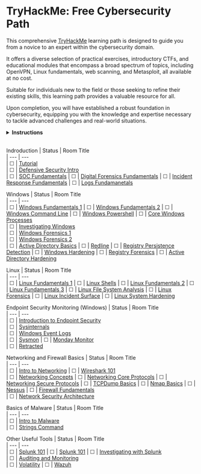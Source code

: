 # TryHackMe: Free Cybersecurity Path

This comprehensive [TryHackMe](https://tryhackme.com) learning path is designed to guide you from a novice to an expert within the cybersecurity domain. 

It offers a diverse selection of practical exercises, introductory CTFs, and educational modules that encompass a broad spectrum of topics, including OpenVPN, Linux fundamentals, web scanning, and Metasploit, all available at no cost.

Suitable for individuals new to the field or those seeking to refine their existing skills, this learning path provides a valuable resource for all.

Upon completion, you will have established a robust foundation in cybersecurity, equipping you with the knowledge and expertise necessary to tackle advanced challenges and real-world situations.

<details>
  <summary>
    <b>Instructions</b>
  </summary>

  You can find instructions on how to use this repository at [INSTRUCTIONS.md](/INSTRUCTIONS.md).
</details>

<br/>

<!-- ☐ -->
<!-- ☑ -->

Indroduction
| Status | Room Title    
| ---    | ---                                                                           
| ☐      | [Tutorial](https://tryhackme.com/room/tutorial)       
| ☐      | [Defensive Security Intro](https://tryhackme.com/r/room/defensivesecurityintro)      
| ☐      | [SOC Fundamentals](https://tryhackme.com/r/room/socfundamentals)
| ☐      | [Digital Forensics Fundamentals](https://tryhackme.com/r/room/digitalforensicsfundamentals)
| ☐      | [Incident Response Fundamentals](https://tryhackme.com/r/room/incidentresponsefundamentals)
| ☐      | [Logs Fundamanetals](https://tryhackme.com/r/room/logsfundamentals)                  

Windows
| Status | Room Title    
| ---    | ---   
| ☐      | [Windows Fundamentals 1](https://tryhackme.com/r/room/windowsfundamentals1xbx)
| ☐      | [Windows Fundamentals 2](https://tryhackme.com/r/room/windowsfundamentals2x0x)
| ☐      | [Windows Command Line](https://tryhackme.com/r/room/windowscommandline)
| ☐      | [Windows Powershell](https://tryhackme.com/r/room/windowspowershell)
| ☐      | [Core Windows Processes](https://tryhackme.com/r/room/btwindowsinternals)    
| ☐      | [Investigating Windows](https://tryhackme.com/r/room/investigatingwindows)                                
| ☐      | [Windows Forensics 1](https://tryhackme.com/r/room/windowsforensics1)                                
| ☐      | [Windows Forensics 2](https://tryhackme.com/r/room/windowsforensics2)     
| ☐      | [Active Directory Basics](https://tryhackme.com/r/room/winadbasics)
| ☐      | [Redline](https://tryhackme.com/r/room/btredlinejoxr3d) 
| ☐      | [Registry Persistence Detection](https://tryhackme.com/r/room/registrypersistencedetection) 
| ☐      | [Windows Hardening](https://tryhackme.com/r/room/microsoftwindowshardening)
| ☐      | [Registry Forensics](https://tryhackme.com/r/room/expregistryforensics)
| ☐      | [Active Directory Hardening](https://tryhackme.com/r/room/activedirectoryhardening)        

Linux
| Status | Room Title    
| ---    | ---   
| ☐      | [Linux Fundamentals 1](https://tryhackme.com/r/room/linuxfundamentalspart1)
| ☐      | [Linux Shells](https://tryhackme.com/r/room/linuxshells)
| ☐      | [Linux Fundamentals 2](https://tryhackme.com/r/room/linuxfundamentalspart2)
| ☐      | [Linux Fundamentals 3](https://tryhackme.com/r/room/linuxfundamentalspart3)
| ☐      | [Linux File System Analysis](https://tryhackme.com/r/room/linuxfilesystemanalysis)
| ☐      | [Linux Forensics](https://tryhackme.com/r/room/linuxforensics)
| ☐      | [Linux Incident Surface](https://tryhackme.com/r/room/linuxincidentsurface)
| ☐      | [Linux System Hardening](https://tryhackme.com/r/room/linuxsystemhardening)

Endpoint Security Monitoring (Windows)
| Status | Room Title    
| ---    | ---  
| ☐      | [Introduction to Endpoint Security](https://tryhackme.com/r/room/introtoendpointsecurity)                            
| ☐      | [Sysinternals](https://tryhackme.com/r/room/btsysinternalssg)   
| ☐      | [Windows Event Logs](https://tryhackme.com/r/room/windowseventlogs)                                
| ☐      | [Sysmon](https://tryhackme.com/r/room/sysmon) 
| ☐      | [Monday Monitor](https://tryhackme.com/r/room/mondaymonitor)       
| ☐      | [Retracted](https://tryhackme.com/r/room/retracted)   

Networking and Firewall Basics
| Status | Room Title    
| ---    | ---   
| ☐      | [Intro to Networking](https://tryhackme.com/r/room/introtonetworking)
| ☐      | [Wireshark 101](https://tryhackme.com/r/room/wireshark)          
| ☐      | [Networking Concepts](https://tryhackme.com/r/room/networkingconcepts) 
| ☐      | [Networking Core Protocols](https://tryhackme.com/r/room/networkingcoreprotocols) 
| ☐      | [Networking Secure Protocols](https://tryhackme.com/r/room/networkingsecureprotocols)
| ☐      | [TCPDump Basics](https://tryhackme.com/r/room/tcpdump)
| ☐      | [Nmap Basics](https://tryhackme.com/r/room/nmap)
| ☐      | [Nessus](https://tryhackme.com/r/room/rpnessusredux)
| ☐      | [Firewall Fundamentals](https://tryhackme.com/r/room/firewallfundamentals)  
| ☐      | [Network Security Architecture](https://tryhackme.com/r/room/introtosecurityarchitecture)

Basics of Malware
| Status | Room Title    
| ---    | ---  
| ☐      | [Intro to Malware](https://tryhackme.com/r/room/malmalintroductory)                                
| ☐      | [Strings Command](https://tryhackme.com/r/room/malstrings)                                

Other Useful Tools
| Status | Room Title    
| ---    | ---  
| ☐      | [Splunk 101](https://tryhackme.com/r/room/splunk101)
| ☐      | [Splunk 101](https://tryhackme.com/r/room/splunk201)
| ☐      | [Investigating with Splunk](https://tryhackme.com/r/room/investigatingwithsplunk)   
| ☐      | [Auditing and Monitoring](https://tryhackme.com/r/room/auditingandmonitoringse)                        
| ☐      | [Volatility](https://tryhackme.com/r/room/volatility)
| ☐      | [Wazuh](https://tryhackme.com/r/room/wazuhct)
